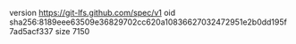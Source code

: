 version https://git-lfs.github.com/spec/v1
oid sha256:8189eee63509e36829702cc620a10836627032472951e2b0dd195f7ad5acf337
size 7150
